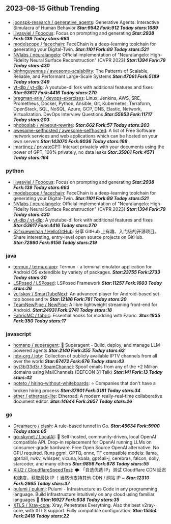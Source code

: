 ## 2023-08-15 Github Trending

### 
* [joonspk-research / generative_agents](https://github.com/joonspk-research/generative_agents): Generative Agents: Interactive Simulacra of Human Behavior ***Star:9542 Fork:912 Today stars:1689***
* [lllyasviel / Fooocus](https://github.com/lllyasviel/Fooocus): Focus on prompting and generating ***Star:2938 Fork:139 Today stars:663***
* [modelscope / facechain](https://github.com/modelscope/facechain): FaceChain is a deep-learning toolchain for generating your Digital-Twin. ***Star:1101 Fork:89 Today stars:521***
* [NVlabs / neuralangelo](https://github.com/NVlabs/neuralangelo): Official implementation of "Neuralangelo: High-Fidelity Neural Surface Reconstruction" (CVPR 2023) ***Star:1394 Fork:79 Today stars:430***
* [binhnguyennus / awesome-scalability](https://github.com/binhnguyennus/awesome-scalability): The Patterns of Scalable, Reliable, and Performant Large-Scale Systems ***Star:47061 Fork:5189 Today stars:349***
* [yt-dlp / yt-dlp](https://github.com/yt-dlp/yt-dlp): A youtube-dl fork with additional features and fixes ***Star:53617 Fork:4416 Today stars:270***
* [bregman-arie / devops-exercises](https://github.com/bregman-arie/devops-exercises): Linux, Jenkins, AWS, SRE, Prometheus, Docker, Python, Ansible, Git, Kubernetes, Terraform, OpenStack, SQL, NoSQL, Azure, GCP, DNS, Elastic, Network, Virtualization. DevOps Interview Questions ***Star:55953 Fork:11717 Today stars:203***
* [phoboslab / wipeout-rewrite](https://github.com/phoboslab/wipeout-rewrite):  ***Star:662 Fork:57 Today stars:203***
* [awesome-selfhosted / awesome-selfhosted](https://github.com/awesome-selfhosted/awesome-selfhosted): A list of Free Software network services and web applications which can be hosted on your own servers ***Star:143070 Fork:8036 Today stars:168***
* [imartinez / privateGPT](https://github.com/imartinez/privateGPT): Interact privately with your documents using the power of GPT, 100% privately, no data leaks ***Star:35961 Fork:4571 Today stars:164***

### python
* [lllyasviel / Fooocus](https://github.com/lllyasviel/Fooocus): Focus on prompting and generating ***Star:2938 Fork:139 Today stars:663***
* [modelscope / facechain](https://github.com/modelscope/facechain): FaceChain is a deep-learning toolchain for generating your Digital-Twin. ***Star:1101 Fork:89 Today stars:521***
* [NVlabs / neuralangelo](https://github.com/NVlabs/neuralangelo): Official implementation of "Neuralangelo: High-Fidelity Neural Surface Reconstruction" (CVPR 2023) ***Star:1394 Fork:79 Today stars:430***
* [yt-dlp / yt-dlp](https://github.com/yt-dlp/yt-dlp): A youtube-dl fork with additional features and fixes ***Star:53617 Fork:4416 Today stars:270***
* [521xueweihan / HelloGitHub](https://github.com/521xueweihan/HelloGitHub): 分享 GitHub 上有趣、入门级的开源项目。Share interesting, entry-level open source projects on GitHub. ***Star:72860 Fork:9156 Today stars:219***

### java
* [termux / termux-app](https://github.com/termux/termux-app): Termux - a terminal emulator application for Android OS extendible by variety of packages. ***Star:23755 Fork:2733 Today stars:30***
* [LSPosed / LSPosed](https://github.com/LSPosed/LSPosed): LSPosed Framework ***Star:11257 Fork:1603 Today stars:26***
* [yuliskov / SmartTubeNext](https://github.com/yuliskov/SmartTubeNext): An advanced player for Android-based set-top boxes and tv ***Star:12186 Fork:781 Today stars:20***
* [TeamNewPipe / NewPipe](https://github.com/TeamNewPipe/NewPipe): A libre lightweight streaming front-end for Android. ***Star:24931 Fork:2741 Today stars:18***
* [FabricMC / fabric](https://github.com/FabricMC/fabric): Essential hooks for modding with Fabric. ***Star:1835 Fork:350 Today stars:17***

### javascript
* [homanp / superagent](https://github.com/homanp/superagent): 🥷
Superagent - Build, deploy, and manage LLM-powered agents ***Star:2140 Fork:355 Today stars:62***
* [iptv-org / iptv](https://github.com/iptv-org/iptv): Collection of publicly available IPTV channels from all over the world ***Star:67472 Fork:676 Today stars:43***
* [byt3bl33d3r / SpamChannel](https://github.com/byt3bl33d3r/SpamChannel): Spoof emails from any of the +2 Million domains using MailChannels (DEFCON 31 Talk) ***Star:141 Fork:13 Today stars:42***
* [poteto / hiring-without-whiteboards](https://github.com/poteto/hiring-without-whiteboards): ⭐️
Companies that don't have a broken hiring process ***Star:37901 Fork:3181 Today stars:34***
* [ether / etherpad-lite](https://github.com/ether/etherpad-lite): Etherpad: A modern really-real-time collaborative document editor. ***Star:14644 Fork:2657 Today stars:26***

### go
* [Dreamacro / clash](https://github.com/Dreamacro/clash): A rule-based tunnel in Go. ***Star:45634 Fork:5900 Today stars:65***
* [go-skynet / LocalAI](https://github.com/go-skynet/LocalAI): 🤖
Self-hosted, community-driven, local OpenAI compatible API. Drop-in replacement for OpenAI running LLMs on consumer-grade hardware. Free Open Source OpenAI alternative. No GPU required. Runs ggml, GPTQ, onnx, TF compatible models: llama, gpt4all, rwkv, whisper, vicuna, koala, gpt4all-j, cerebras, falcon, dolly, starcoder, and many others ***Star:9856 Fork:878 Today stars:55***
* [XIU2 / CloudflareSpeedTest](https://github.com/XIU2/CloudflareSpeedTest): 🌩
「自选优选 IP」测试 Cloudflare CDN 延迟和速度，获取最快 IP ！当然也支持其他 CDN / 网站 IP ~ ***Star:12310 Fork:2665 Today stars:37***
* [pulumi / pulumi](https://github.com/pulumi/pulumi): Pulumi - Infrastructure as Code in any programming language. Build infrastructure intuitively on any cloud using familiar languages
🚀 ***Star:16927 Fork:938 Today stars:35***
* [XTLS / Xray-core](https://github.com/XTLS/Xray-core): Xray, Penetrates Everything. Also the best v2ray-core, with XTLS support. Fully compatible configuration. ***Star:15554 Fork:2418 Today stars:22***
